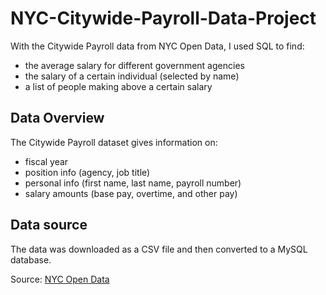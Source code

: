 # NYC-Citywide-Payroll-Data-Project

With the Citywide Payroll data from NYC Open Data, I used SQL to find:
* the average salary for different government agencies
* the salary of a certain individual (selected by name)
* a list of people making above a certain salary

## Data Overview
The Citywide Payroll dataset gives information on:
* fiscal year
* position info (agency, job title)
* personal info (first name, last name, payroll number)
* salary amounts (base pay, overtime, and other pay)

## Data source
The data was downloaded as a CSV file and then converted to a MySQL database. 

Source: [NYC Open Data](https://data.cityofnewyork.us/City-Government/Citywide-Payroll-Data-Fiscal-Year-/k397-673e)
